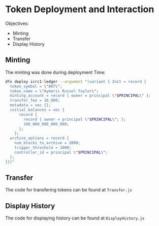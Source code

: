 # Token Deployment and Interaction

Objectives:
- Minting
- Transfer
- Display History

## Minting
The minting was done during deployment Time:
``` bash
dfx deploy icrc1-ledger --argument "(variant { Init = record {
  token_symbol = \"ART\";
  token_name = \"Aymeric Russel Taylor\";
  minting_account = record { owner = principal \"$PRINCIPAL\" };
  transfer_fee = 10_000;
  metadata = vec {};
  initial_balances = vec { 
      record { 
        record { owner = principal \"$PRINCIPAL\"; }; 
        100_000_000_000_000; 
      }; 
    };
  archive_options = record {
    num_blocks_to_archive = 2000;
    trigger_threshold = 1000;
    controller_id = principal \"$PRINCIPAL\";
  };
}})"
```
## Transfer
The code for transfering tokens can be found at `Transfer.js`

## Display History
The code for displaying history can be found at `DisplayHistory.js`
